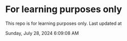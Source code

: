 # For learning purposes only
This repo is for learning purposes only.
Last updated at

Sunday, July 28, 2024 6:09:08 AM

